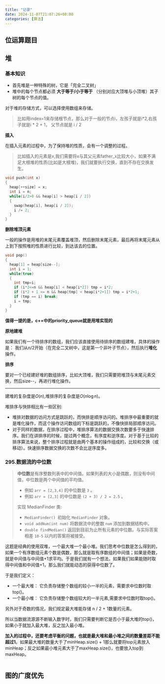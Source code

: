 ```yaml
---
title: "记录"
date: 2024-11-07T21:07:26+08:00
categories: [算法]
---
```


## 位运算题目





## 堆

### 基本知识

+ 首先堆是一种特殊的树，它是「完全二叉树」
+ 堆中的每个节点都必须 **大于等于/小于等于** （分别对应大顶堆与小顶堆）其子树的每个节点的值。

对于堆的存储方式，可以选择使用数组来存储。

> 比如用index=1来存储根节点，那么对于一般的节点i，左孩子就是i*2,右孩子就是i * 2 + 1， 父节点就是 i / 2

**插入**

在插入元素的过程中，为了保持堆的性质，会有一个调整的过程。

> 比如插入的元素是x,我们需要将x与其父元素father_x比较大小，如果不满足大根堆的性质(比如是大根堆)，我们就要执行交换，直到不存在交换发生。

```c++
void push(int x)
{
  heap[++size] = x;
  int i = n;
  while(i/2>0 && heap[i] > heap[i / 2])
  {
    swap(heap[i], heap[i / 2]);
    i /= 2;
  }
}
```

**删除堆顶元素**

一般的操作是用堆的末尾元素覆盖堆顶，然后删除末尾元素，最后再将末尾元素从上到下按照堆的性质进行比较，到达该去的位置。

```c++
void pop()
{
  heap[1] = heap[size--];
  int i = 1;
  while(true)
  {
    int tmp=i;
    if (i*2<=n && heap[i] < heap[i*2]) tmp = i*2;
    if (i*2 + 1 <= n && heap[tmp] < heap[i*2+1]) tmp = i*2+1;
    if (tmp == i) break;
    i = tmp;
  }
}
```

**值得一提的是，c++中的priority_queue就是用堆实现的**

**原地建堆**

如果我们有一个待排序的数组，我们应该直接使用待排序的数组建堆，具体的操作是： 我们从n/2开始（在完全二叉树中，这是第一个非叶子节点），然后执行**堆化**操作。

**排序**

要对一个已经建好堆的数组排序，比如大顶堆，我们只需要把堆顶与末尾元素交换，然后size--，再进行堆化操作。

---

建堆的复杂度是$O(n)$,堆排序的复杂度是$O(n\log n)$。

堆排序与快排相比有一些区别:

+ 堆排对数据的访问方式是跳跃的，而快排是顺序访问的。堆排序中最重要的就是堆化操作，而这个操作访问数组的下标是跳跃的，不像快排局部顺序访问。
+ 对于同样的数据，在排序过程中，堆排序算法的数据交换次数要多于快速排序。我们在讲排序的时候，提过两个概念，有序度和逆序度。对于基于比较的排序算法来说，整个排序过程就是由两个基本的操作组成的，比较和交换（或移动）。快速排序数据交换的次数不会比逆序度多。

### 295.数据流的中位数

> **中位数**是有序整数列表中的中间值。如果列表的大小是偶数，则没有中间值，中位数是两个中间值的平均值。
>
> - 例如 `arr = [2,3,4]` 的中位数是 `3` 。
> - 例如 `arr = [2,3]` 的中位数是 `(2 + 3) / 2 = 2.5` 。
>
> 实现 MedianFinder 类:
>
> - `MedianFinder() `初始化 `MedianFinder` 对象。
> - `void addNum(int num)` 将数据流中的整数 `num` 添加到数据结构中。
> - `double findMedian()` 返回到目前为止所有元素的中位数。与实际答案相差 `10-5` 以内的答案将被接受。

这题是经典的使用双堆，一个最大堆一个最小堆。我们思考中位数是怎么得到的，如果一个有序数组元素个数是偶数，那么就是取有序数组的中间值；如果是奇数，就是中间值与中间值+1求平均。于是我们就有一个想法，如果我们如果能随时取得中间值和中间值+1，那么我们就能动态的获得中位数了。

于是我们定义：

+ 一个最大堆： 它负责存储整个数组的较小一半的元素，需要求中位数时取top()。
+ 一个最小堆： 它负责存储整个数组较大的一半元素,需要求中位数时取top()。

另外对于奇数的情况，我们规定最大堆能存储 n / 2 + 1数量的元素。

所以当数据流源源不断输入数字时，我们只需要判断它是否小于最大堆的top()，如果小于就加入最大堆，反之加入最小堆。

**加入的过程中，还要考虑平衡的问题，也就是最大堆和最小堆之间的数量差距不能超过1**。如果最大堆的数量大于了minHeap.size() + 1那么就要将top元素放入minHeap；反之如果最小堆元素大于了maxHeap.size()，也要放入top到maxHeap。

```c++

```



## 图的广度优先

